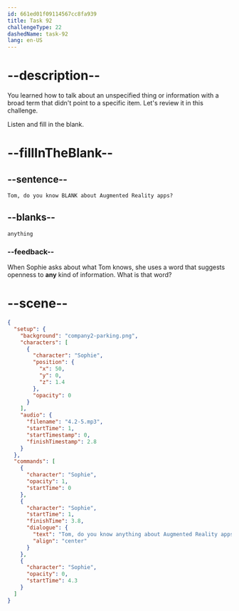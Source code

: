 ```yaml
---
id: 661ed01f09114567cc8fa939
title: Task 92
challengeType: 22
dashedName: task-92
lang: en-US
---
```


<!-- (Audio) Sophie: Tom, do you know anything about Augmented Reality apps? -->

# --description--

You learned how to talk about an unspecified thing or information with a broad term that didn't point to a specific item. Let's review it in this challenge.

Listen and fill in the blank.

# --fillInTheBlank--

## --sentence--

`Tom, do you know BLANK about Augmented Reality apps?`

## --blanks--

`anything`

### --feedback--

When Sophie asks about what Tom knows, she uses a word that suggests openness to **any** kind of information. What is that word?

# --scene--

```json
{
  "setup": {
    "background": "company2-parking.png",
    "characters": [
      {
        "character": "Sophie",
        "position": {
          "x": 50,
          "y": 0,
          "z": 1.4
        },
        "opacity": 0
      }
    ],
    "audio": {
      "filename": "4.2-5.mp3",
      "startTime": 1,
      "startTimestamp": 0,
      "finishTimestamp": 2.8
    }
  },
  "commands": [
    {
      "character": "Sophie",
      "opacity": 1,
      "startTime": 0
    },
    {
      "character": "Sophie",
      "startTime": 1,
      "finishTime": 3.8,
      "dialogue": {
        "text": "Tom, do you know anything about Augmented Reality apps?",
        "align": "center"
      }
    },
    {
      "character": "Sophie",
      "opacity": 0,
      "startTime": 4.3
    }
  ]
}
```
